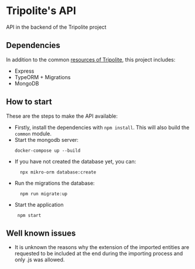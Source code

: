 Tripolite's API
=================

API in the backend of the Tripolite project

## Dependencies
In addition to the common [resources of Tripolite](../../common/README.md), this project includes:

- Express
- TypeORM + Migrations
- MongoDB


## How to start
These are the steps to make the API available:
- Firstly, install the dependencies with `npm install`. This will also build the `common` module.
- Start the mongodb server:
    ```shell
    docker-compose up --build
    ```
- If you have not created the database yet, you can:
  ```shell
    npx mikro-orm database:create 
  ```
- Run the migrations the database:
  ```shell
    npm run migrate:up
  ```
- Start the application
   ```shell
    npm start
  ```
  
## Well known issues

- It is unknown the reasons why the extension of the imported entities are requested to be included
  at the end during the importing process and only .js was allowed.

